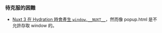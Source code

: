 ### 待克服的困難
- [Nuxt 3 在 Hydration 時會產生 `window.__NUXT__`](capture.jpg)，然而像 popup.html 是不允許存取 window 的。